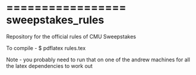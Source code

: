 =================
sweepstakes_rules
=================

Repository for the official rules of CMU Sweepstakes

To compile - $ pdflatex rules.tex

Note - you probably need to run that on one of the andrew machines for all the latex dependencies to work out
